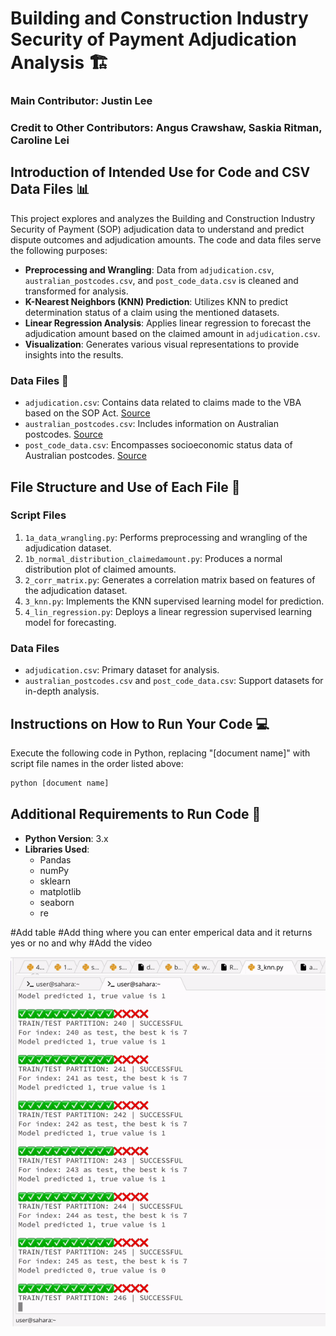 # Building and Construction Industry Security of Payment Adjudication Analysis 🏗️
### Main Contributor: Justin Lee
### Credit to Other Contributors: Angus Crawshaw, Saskia Ritman, Caroline Lei 

## Introduction of Intended Use for Code and CSV Data Files 📊
This project explores and analyzes the Building and Construction Industry Security of Payment (SOP) adjudication data to understand and predict dispute outcomes and adjudication amounts. The code and data files serve the following purposes:

* **Preprocessing and Wrangling**: Data from `adjudication.csv`, `australian_postcodes.csv`, and `post_code_data.csv` is cleaned and transformed for analysis.
* **K-Nearest Neighbors (KNN) Prediction**: Utilizes KNN to predict determination status of a claim using the mentioned datasets.
* **Linear Regression Analysis**: Applies linear regression to forecast the adjudication amount based on the claimed amount in `adjudication.csv`.
* **Visualization**: Generates various visual representations to provide insights into the results.

### Data Files 📁
* `adjudication.csv`: Contains data related to claims made to the VBA based on the SOP Act. [Source](https://discover.data.vic.gov.au/dataset/building-and-construction-industry-security-of-payment-adjudication-activity-data)
* `australian_postcodes.csv`: Includes information on Australian postcodes. [Source](https://www.matthewproctor.com/full_australian_postcodes_vicd)
* `post_code_data.csv`: Encompasses socioeconomic status data of Australian postcodes. [Source](https://www.abs.gov.au/statistics/standards/australian-statistical-geography-standard-asgs-edition-3/jul2021-jun2026/non-abs-structures/postal-areas)

## File Structure and Use of Each File 📑
### Script Files
1. `1a_data_wrangling.py`: Performs preprocessing and wrangling of the adjudication dataset.
2. `1b_normal_distribution_claimedamount.py`: Produces a normal distribution plot of claimed amounts.
3. `2_corr_matrix.py`: Generates a correlation matrix based on features of the adjudication dataset.
4. `3_knn.py`: Implements the KNN supervised learning model for prediction.
5. `4_lin_regression.py`: Deploys a linear regression supervised learning model for forecasting.

### Data Files
* `adjudication.csv`: Primary dataset for analysis.
* `australian_postcodes.csv` and `post_code_data.csv`: Support datasets for in-depth analysis.

## Instructions on How to Run Your Code 💻
Execute the following code in Python, replacing "[document name]" with script file names in the order listed above:
```bash
python [document name]
```

## Additional Requirements to Run Code 🧩
* **Python Version**: 3.x
* **Libraries Used**:
    * Pandas
    * numPy
    * sklearn
    * matplotlib
    * seaborn
    * re


#Add table
#Add thing where you can enter emperical data and it returns yes or no and why
#Add the video 

![Console Output when training kNN (video)](https://github.com/dataofjlee/security-of-payment-dataset/blob/main/training_output.gif)

